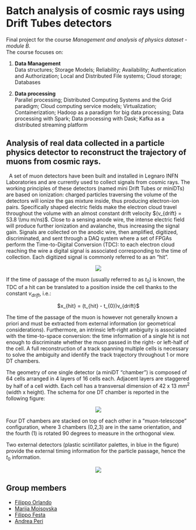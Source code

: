 # Batch analysis of cosmic rays using Drift Tubes detectors

Final project for the course *Management and analysis of physics dataset - module B*. 
\
The course focuses on:
1. **Data Management**
\
Data structures; Storage Models; Reliability; Availability; Authentication and Authorization; Local and Distributed File systems; Cloud storage; Databases


2. **Data processing**
\
Parallel processing; Distributed Computing Systems and the Grid paradigm; Cloud computing service models; Virtualization; Containerization; Hadoop as a paradigm for big data processing; Data processing with Spark; Data processing with Dask; Kafka as a distributed streaming platform



## Analysis of real data collected in a particle physics detector to reconstruct the trajectory of muons from cosmic rays.
&nbsp;
A set of muon detectors have been built and installed in Legnaro INFN Laboratories and are currently used to collect signals from cosmic rays.
The working principles of these detectors (named mini Drift Tubes or miniDTs) are based on ionization: charged particles traversing the volume of the detectors will ionize the
gas mixture inside, thus producing electron-ion pairs. Specifically shaped electric fields make the electron cloud travel throughout the volume with an almost constant drift velocity
$(v_{drift} = 53.8 \\mu m/ns)$. Close to a sensing anode wire, the intense electric field will produce further ionization and avalanche, thus increasing the signal gain.
Signals are collected on the anodic wire, then amplified, digitized, discriminated, and sent through a DAQ system where a set of FPGAs perform the Time-to-Digital Conversion
(TDC): to each electron cloud reaching the wire a digital signal is associated corresponding to the time of collection.
Each digitized signal is commonly referred to as an “hit”.

<p align="center">
<img src="https://github.com/MarijaMojsovska/MAPD-Project/blob/main/image1.png">
</p>

If the time of passage of the muon (usually referred to as $t_{0}$) is known, the TDC of a hit can be translated to a position inside the cell thanks to the constant $v_{drift}$, i.e.:

<p align="center">
$x_{hit} = (t_{hit} - t_{0})v_{drift}$
</p>

The time of the passage of the muon is however not generally known a priori and must be extracted from external information (or geometrical considerations).
Furthermore, an intrinsic left-right ambiguity is associated with the time-to-space conversion: the time information of a single hit is not enough to discriminate whether the
muon passed in the right- or left-half of the cell. A full reconstruction of a track spanning multiple cells is necessary to solve the ambiguity
and identify the track trajectory throughout 1 or more DT chambers.

The geometry of one single detector (a miniDT “chamber”) is composed of 64 cells arranged in 4 layers of 16 cells each. Adjacent layers are staggered by half of a cell width.
Each cell has a transversal dimension of 42 x 13 $mm^{2}$ (width x height). The schema for one DT chamber is reported in the following figure:

<p align="center">
<img src="https://github.com/MarijaMojsovska/MAPD-Project/blob/main/image2.png">
</p>

Four DT chambers are stacked on top of each other in a “muon-telescope” configuration, where 3 chambers (0,2,3) are in the same orientation, and the fourth (1) is rotated 90
degrees to measure in the orthogonal view.

Two external detectors (plastic scintillator palettes, in blue in the figure) provide the external timing information for the particle passage, hence the $t_{0}$ information.

<p align="center">
<img src="https://github.com/MarijaMojsovska/MAPD-Project/blob/main/image3.png">
</p>

## Group members
- [Filippo Orlando](https://github.com/Filorland)
- [Marija Mojsovska](https://github.com/MarijaMojsovska)
- [Filippo Festa](https://github.com/Filippo-Festa)
- [Andrea Peri](https://github.com/periandrea)
